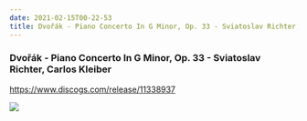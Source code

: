 ```yaml
---
date: 2021-02-15T00-22-53
title: Dvořák - Piano Concerto In G Minor, Op. 33 - Sviatoslav Richter, Carlos Kleiber 
---
```

### Dvořák - Piano Concerto In G Minor, Op. 33 - Sviatoslav Richter, Carlos Kleiber 

https://www.discogs.com/release/11338937

![](dayone-moment://DE96BC0B367B49039583B4B5E7EABBFD)
